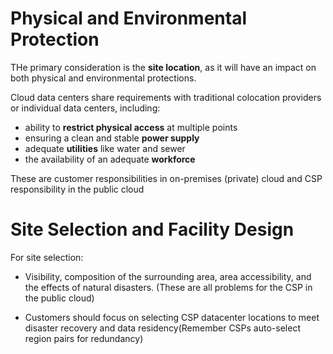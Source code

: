 # Physical and Environmental Protection

THe primary consideration is the **site location**, as it will have an impact on both physical and environmental protections.

Cloud data centers share requirements with traditional colocation providers or individual data centers, including:

- ability to **restrict physical access** at multiple points
- ensuring a clean and stable **power supply**
- adequate **utilities** like water and sewer
- the availability of an adequate **workforce**

These are customer responsibilities in on-premises (private) cloud and CSP responsibility in the public cloud

# Site Selection and Facility Design

For site selection:

- Visibility, composition of the surrounding area, area accessibility, and the effects of natural disasters. (These are all problems for the CSP in the public cloud)

- Customers should focus on selecting CSP datacenter locations to meet disaster recovery and data residency(Remember CSPs auto-select region pairs for redundancy)